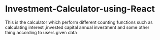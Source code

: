 # Investment-Calculator-using-React
This is the calculator which perform different counting functions such as calculating interest ,invested capital annual investment and some other thing according to users given data 

